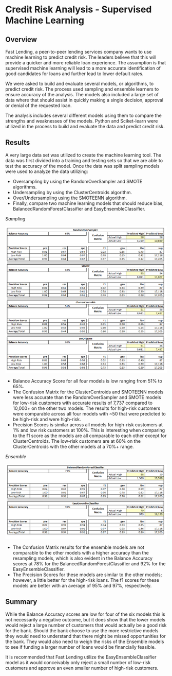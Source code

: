 # Credit Risk Analysis - Supervised Machine Learning

## Overview
Fast Lending, a peer-to-peer lending services company wants to use machine learning to predict credit risk. The leaders believe that this will provide a quicker and more reliable loan experience. The assumption is that supervised machine learning will lead to a more accurate identification of good candidates for loans and further lead to lower default rates.

We were asked to build and evaluate several models, or algorithms, to predict credit risk. The process used sampling and ensemble learners to ensure accuracy of the analysis. The models also included a large set of data where that should assist in quickly making a single decision, approval or denial of the requested loan.

The analysis includes several different models using them to compare the strengths and weaknesses of the models. Python and Sciket-learn were utilized in the process to build and evaluate the data and predict credit risk.

 
## Results
A very large data set was utilized to create the machine learning tool.  The data was first divided into a training and testing sets so that we are able to test the accuracy of the model.  Once the data was split sampling models were used to analyze the data utilizing:

* Oversampling by using the RandomOverSampler and SMOTE algorithms.
* Undersampling by using the ClusterCentroids algorithm.
* Over/Undersampling using the SMOTEENN algorithm.
* Finally, compare two machine learning models that should reduce bias, BalancedRandomForestClassifier and EasyEnsembleClassifier.

*Sampling*

![](Module-17-Challenge-Resources/Resources/model_outputs.PNG)

* Balance Accuracy Score for all four models is low ranging from 51% to 65%.
* The Confusion Matrix for the ClusterCentroids and SMOTEENN models were less accurate than the RandomOverSampler and SMOTE models for low-risk customers with accurate results of 7,737 compared to 10,000+ on the other two models. The results for high-risk customers were comparable across all four models with ~50 that were predicted to be high-risk and were high-risk.
* Precision Scores is similar across all models for high-risk customers at 1% and low risk customers at 100%. This is interesting when comparing to the f1 score as the models are all comparable to each other except for ClusterCentroids. The low-risk customers are at 60% on the ClusterCentroids with the other models at a 70%+ range.
 

*Ensemble*

   ![](Module-17-Challenge-Resources/Resources/ensemble_outputs.PNG)

* The Confusion Matrix results for the ensemble models are not comparable to the other models with a higher accuracy than the resampling models, which is also evident in the Balance Accuracy scores at 78% for the BalancedRandomForestClassifier and 92% for the EasyEnsembleClassifier.
* The Precision Scores for these models are similar to the other models; however, a little better for the high-risk loans. The f1 scores for these models are better with an average of 95% and 97%, respectively.


## Summary
While the Balance Accuracy scores are low for four of the six models this is not necessarily a negative outcome, but it does show that the lower models would reject a large number of customers that would actually be a good risk for the bank. Should the bank choose to use the more restrictive models they would need to understand that there might be missed opportunities for the bank. They would also need to weigh the risks of the Ensemble models to see if funding a larger number of loans would be financially feasible.

It is recommended that Fast Lending utilize the EasyEnsembleClassifier model as it would conceivably only reject a small number of low-risk customers and approve an even smaller number of high-risk customers.

